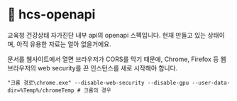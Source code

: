 # 🚧 hcs-openapi
교육청 건강상태 자가진단 내부 api의 openapi 스펙입니다.
현재 만들고 있는 상태이며, 아직 유용한 자료는 얼아 없을거에요.

문서를 웹사이트에서 열면 브라우저가 CORS를 막기 때문에, Chrome, Firefox 등 웹브라우저의
web security를 끈 인스턴스를 새로 시작해야 합니다.

```shell
"크롬 경로\chrome.exe" --disable-web-security --disable-gpu --user-data-dir=%Temp%/chromeTemp # 크롬의 경우
```
